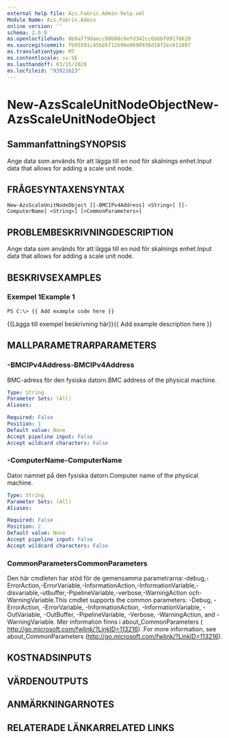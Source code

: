 ```yaml
---
external help file: Azs.Fabric.Admin-help.xml
Module Name: Azs.Fabric.Admin
online version: ''
schema: 2.0.0
ms.openlocfilehash: 8b9af79daecc80b88c0efd342cc6bbbf09176620
ms.sourcegitcommit: fb95591c45bb5f12b98e0690938d18f2ec611897
ms.translationtype: MT
ms.contentlocale: sv-SE
ms.lasthandoff: 03/15/2020
ms.locfileid: "93921623"
---
```

# <span data-ttu-id="bf7c6-101">New-AzsScaleUnitNodeObject</span><span class="sxs-lookup"><span data-stu-id="bf7c6-101">New-AzsScaleUnitNodeObject</span></span>

## <span data-ttu-id="bf7c6-102">Sammanfattning</span><span class="sxs-lookup"><span data-stu-id="bf7c6-102">SYNOPSIS</span></span>
<span data-ttu-id="bf7c6-103">Ange data som används för att lägga till en nod för skalnings enhet.</span><span class="sxs-lookup"><span data-stu-id="bf7c6-103">Input data that allows for adding a scale unit node.</span></span>

## <span data-ttu-id="bf7c6-104">FRÅGESYNTAXEN</span><span class="sxs-lookup"><span data-stu-id="bf7c6-104">SYNTAX</span></span>

```
New-AzsScaleUnitNodeObject [[-BMCIPv4Address] <String>] [[-ComputerName] <String>] [<CommonParameters>]
```

## <span data-ttu-id="bf7c6-105">PROBLEMBESKRIVNING</span><span class="sxs-lookup"><span data-stu-id="bf7c6-105">DESCRIPTION</span></span>
<span data-ttu-id="bf7c6-106">Ange data som används för att lägga till en nod för skalnings enhet.</span><span class="sxs-lookup"><span data-stu-id="bf7c6-106">Input data that allows for adding a scale unit node.</span></span>

## <span data-ttu-id="bf7c6-107">BESKRIVS</span><span class="sxs-lookup"><span data-stu-id="bf7c6-107">EXAMPLES</span></span>

### <span data-ttu-id="bf7c6-108">Exempel 1</span><span class="sxs-lookup"><span data-stu-id="bf7c6-108">Example 1</span></span>
```
PS C:\> {{ Add example code here }}
```

<span data-ttu-id="bf7c6-109">{{Lägga till exempel beskrivning här}}</span><span class="sxs-lookup"><span data-stu-id="bf7c6-109">{{ Add example description here }}</span></span>

## <span data-ttu-id="bf7c6-110">MALLPARAMETRAR</span><span class="sxs-lookup"><span data-stu-id="bf7c6-110">PARAMETERS</span></span>

### <span data-ttu-id="bf7c6-111">-BMCIPv4Address</span><span class="sxs-lookup"><span data-stu-id="bf7c6-111">-BMCIPv4Address</span></span>
<span data-ttu-id="bf7c6-112">BMC-adress för den fysiska datorn.</span><span class="sxs-lookup"><span data-stu-id="bf7c6-112">BMC address of the physical machine.</span></span>

```yaml
Type: String
Parameter Sets: (All)
Aliases: 

Required: False
Position: 1
Default value: None
Accept pipeline input: False
Accept wildcard characters: False
```

### <span data-ttu-id="bf7c6-113">-ComputerName</span><span class="sxs-lookup"><span data-stu-id="bf7c6-113">-ComputerName</span></span>
<span data-ttu-id="bf7c6-114">Dator namnet på den fysiska datorn.</span><span class="sxs-lookup"><span data-stu-id="bf7c6-114">Computer name of the physical machine.</span></span>

```yaml
Type: String
Parameter Sets: (All)
Aliases: 

Required: False
Position: 2
Default value: None
Accept pipeline input: False
Accept wildcard characters: False
```

### <span data-ttu-id="bf7c6-115">CommonParameters</span><span class="sxs-lookup"><span data-stu-id="bf7c6-115">CommonParameters</span></span>
<span data-ttu-id="bf7c6-116">Den här cmdleten har stöd för de gemensamma parametrarna:-debug,-ErrorAction,-ErrorVariable,-InformationAction,-InformationVariable,-disvariable,-utbuffer,-PipelineVariable,-verbose,-WarningAction och-WarningVariable.</span><span class="sxs-lookup"><span data-stu-id="bf7c6-116">This cmdlet supports the common parameters: -Debug, -ErrorAction, -ErrorVariable, -InformationAction, -InformationVariable, -OutVariable, -OutBuffer, -PipelineVariable, -Verbose, -WarningAction, and -WarningVariable.</span></span> <span data-ttu-id="bf7c6-117">Mer information finns i about_CommonParameters ( http://go.microsoft.com/fwlink/?LinkID=113216) .</span><span class="sxs-lookup"><span data-stu-id="bf7c6-117">For more information, see about_CommonParameters (http://go.microsoft.com/fwlink/?LinkID=113216).</span></span>

## <span data-ttu-id="bf7c6-118">KOSTNADS</span><span class="sxs-lookup"><span data-stu-id="bf7c6-118">INPUTS</span></span>

## <span data-ttu-id="bf7c6-119">VÄRDEN</span><span class="sxs-lookup"><span data-stu-id="bf7c6-119">OUTPUTS</span></span>

## <span data-ttu-id="bf7c6-120">ANMÄRKNINGAR</span><span class="sxs-lookup"><span data-stu-id="bf7c6-120">NOTES</span></span>

## <span data-ttu-id="bf7c6-121">RELATERADE LÄNKAR</span><span class="sxs-lookup"><span data-stu-id="bf7c6-121">RELATED LINKS</span></span>


